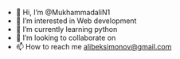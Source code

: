 - 👋 Hi, I’m @MukhammadaliN1
- 👀 I’m interested in Web development
- 🌱 I’m currently learning python
- 💞️ I’m looking to collaborate on 
- 📫 How to reach me alibeksimonov@gmail.com

<!---
MukhammadaliN1/MukhammadaliN1 is a ✨ special ✨ repository because its `README.md` (this file) appears on your GitHub profile.
You can click the Preview link to take a look at your changes.
--->
